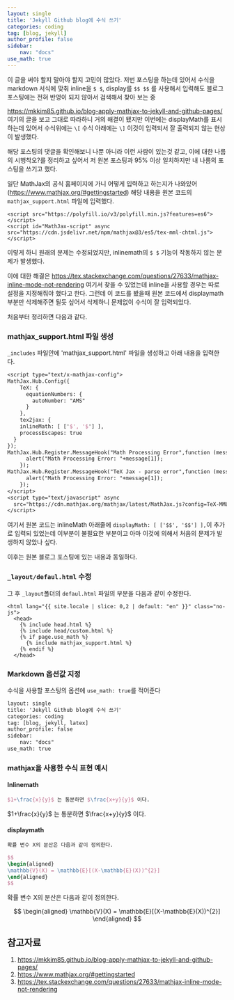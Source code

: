 ```yaml
---
layout: single
title: 'Jekyll Github blog에 수식 쓰기'
categories: coding
tag: [blog, jekyll]
author_profile: false
sidebar:
    nav: "docs"
use_math: true
---
```


이 글을 써야 할지 말아야 할지 고민이 많았다. 저번 포스팅을 하는데 있어서 수식을 markdown 서식에 맞춰 inline을 `$ $`, display를 `$$ $$` 를 사용해서 입력해도 블로그 포스팅에는 전혀 반영이 되지 않아서 검색해서 찾아 보는 중

<https://mkkim85.github.io/blog-apply-mathjax-to-jekyll-and-github-pages/> 여기의 글을 보고 그대로 따라하니 거의 해결이 됐지만 이번에는 displayMath를 표시하는데 있어서 수식위에는 `\[` 수식 아래에는 `\]` 이것이 입력되서 잘 출력되지 않는 현상이 발생했다.

해당 포스팅의 댓글을 확인해보니 나뿐 아니라 이런 사람이 있는것 같고, 이에 대한 나름의 시행착오?를 정리하고 싶어서 저 원본 포스팅과 95% 이상 일치하지만 내 나름의 포스팅을 쓰기고 했다.

일단 MathJax의 공식 홈페이지에 가니 어떻게 입력하고 하는지가 나와있어(<https://www.mathjax.org/#gettingstarted>) 해당 내용을 원본 코드의 `mathjax_support.html` 파일에 입력했다.

```
<script src="https://polyfill.io/v3/polyfill.min.js?features=es6"></script>
<script id="MathJax-script" async src="https://cdn.jsdelivr.net/npm/mathjax@3/es5/tex-mml-chtml.js"></script>
```

이렇게 하니 원래의 문제는 수정되었지만, inlinemath의 `$ $` 기능이 작동하지 않는 문제가 발생했다.

이에 대한 해결은 <https://tex.stackexchange.com/questions/27633/mathjax-inline-mode-not-rendering> 여기서 찾을 수 있었는데 inline을 사용할 경우는 따로 설정을 지정해줘야 했다고 한다. 그런데 이 코드를 봤을때 원본 코드에서 displaymath 부분만 삭제해주면 될듯 싶어서 삭제하니 문제없이 수식이 잘 입력되었다.

처음부터 정리하면 다음과 같다.

### mathjax_support.html 파일 생성

`_includes` 파일안에 'mathjax_support.html' 파일을 생성하고 아래 내용을 입력한다.

```tex
<script type="text/x-mathjax-config">
MathJax.Hub.Config({
    TeX: {
      equationNumbers: {
        autoNumber: "AMS"
      }
    },
    tex2jax: {
    inlineMath: [ ['$', '$'] ],
    processEscapes: true
  }
});
MathJax.Hub.Register.MessageHook("Math Processing Error",function (message) {
	  alert("Math Processing Error: "+message[1]);
	});
MathJax.Hub.Register.MessageHook("TeX Jax - parse error",function (message) {
	  alert("Math Processing Error: "+message[1]);
	});
</script>
<script type="text/javascript" async
  src="https://cdn.mathjax.org/mathjax/latest/MathJax.js?config=TeX-MML-AM_CHTML">
</script>
```

여기서 원본 코드는 inlineMath 아래줄에 `displayMath: [ ['$$', '$$'] ],`이 추가로 입력되 있었는데 이부분이 불필요한 부분이고 아마 이것에 의해서 처음의 문제가 발생하지 않았나 싶다.

이후는 원본 블로그 포스팅에 있는 내용과 동일하다.

### `_layout/defaul.html` 수정

그 후 `_layout`폴더의 `defaul.html` 파일의 **<head>** 부분을 다음과 같이 수정한다.

```
<html lang="{{ site.locale | slice: 0,2 | default: "en" }}" class="no-js">
  <head>
    {% include head.html %}
    {% include head/custom.html %}
    {% if page.use_math %}
      {% include mathjax_support.html %}
    {% endif %}
  </head>
```

### Markdown 옵션값 지정

수식을 사용할 포스팅의 옵션에 `use_math: true`를 적어준다

```tex
layout: single
title: 'Jekyll Github blog에 수식 쓰기'
categories: coding
tag: [blog, jekyll, latex]
author_profile: false
sidebar:
    nav: "docs"
use_math: true
```

### mathjax을 사용한 수식 표현 예시

#### Inlinemath

```tex
$1+\frac{x}{y}$ 는 통분하면 $\frac{x+y}{y}$ 이다. 
```

$1+\frac{x}{y}$ 는 통분하면 $\frac{x+y}{y}$ 이다. 

#### displaymath

```tex
확률 변수 X의 분산은 다음과 같이 정의한다.

$$
\begin{aligned}
\mathbb{V}(X) = \mathbb{E}[(X-\mathbb{E}(X))^{2}]
\end{aligned}
$$
```

확률 변수 X의 분산은 다음과 같이 정의한다.

$$
\begin{aligned}
\mathbb{V}(X) = \mathbb{E}[(X-\mathbb{E}(X))^{2}]
\end{aligned}
$$

## 참고자료

1. <https://mkkim85.github.io/blog-apply-mathjax-to-jekyll-and-github-pages/>
2. <https://www.mathjax.org/#gettingstarted>
3. <https://tex.stackexchange.com/questions/27633/mathjax-inline-mode-not-rendering> 